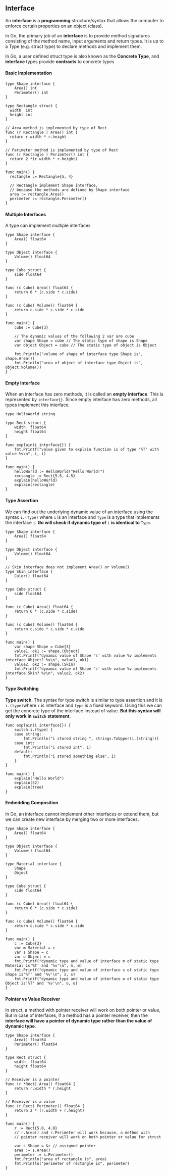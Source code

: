 ## Interface

An **interface** is a **programming** structure/syntax that allows the computer to enforce certain properties on an object (class).

In Go, the primary job of an **interface** is to provide method signatures consisting of the method name, input arguments and return types. It is up to a Type (e.g. struct type) to declare methods and implement them.

In Go, a user defined struct type is also known as the **Concrete Type**, and **interface** types provide **contracts** to concrete types

#### Basic Implementation
```
type Shape interface {
    Area() int
    Perimeter() int
}

type Rectangle struct {
  width  int
  height int
}

// Area method is implemented by type of Rect
func (r Rectangle ) Area() int {
  return r.width * r.height
}

// Perimeter method is implemented by type of Rect
func (r Rectangle ) Perimeter() int {
  return 2 *(r.width * r.height)
}

func main() {
  rectangle := Rectangle{5, 4}
  
  // Rectangle implement Shape interface,
  // because the methods are defined by Shape interface 
  area := rectangle.Area()
  perimeter := rectangle.Perimeter()
}

```

#### Multiple Interfaces
A type can implement multiple interfaces

```
type Shape interface {
	Area() float64
}

type Object interface {
	Volume() float64
}

type Cube struct {
	side float64
}

func (c Cube) Area() float64 {
	return 6 * (c.side * c.side)
}

func (c Cube) Volume() float64 {
	return c.side * c.side * c.side
}

func main() {
	cube := Cube{3}
  
    // The dynamic values of the following 2 var are cube
	var shape Shape = cube // The static type of shape is Shape
	var object Object = cube // The static type of object is Object

	fmt.Println("volume of shape of interface type Shape is", shape.Area())
	fmt.Println("area of object of interface type Object is", object.Volume())
}
```

#### Empty Interface
When an interface has zero methods, it is called an **empty interface**. This is represented by `interface{}`. Since empty interface has zero methods, all types implement this interface.

```
type HelloWorld string

type Rect struct {
	width  float64
	height float64
}

func explain(i interface{}) {
	fmt.Printf("value given to explain function is of type '%T' with value %v\n", i, i)
}

func main() {
	helloWorld := HelloWorld("Hello World!")
	rectangle := Rect{5.5, 4.5}
	explain(helloWorld)
	explain(rectangle)
}
```

#### Type Assertion
We can find out the underlying dynamic value of an interface using the syntax `i.(Type)` where `i` is an interface and `Type` is a type that implements the interface `i`. **Go will check if dynamic type of** `i` **is identical to** `Type`.

```
type Shape interface {
	Area() float64
}

type Object interface {
	Volume() float64
}

// Skin interface does not implement Area() or Volume()
type Skin interface {
	Color() float64
}

type Cube struct {
	side float64
}

func (c Cube) Area() float64 {
	return 6 * (c.side * c.side)
}

func (c Cube) Volume() float64 {
	return c.side * c.side * c.side
}

func main() {
	var shape Shape = Cube{3}
	value1, ok1 := shape.(Object)
	fmt.Printf("dynamic value of Shape 's' with value %v implements interface Object? %v\n", value1, ok1)
	value2, ok2 := shape.(Skin)
	fmt.Printf("dynamic value of Shape 's' with value %v implements interface Skin? %v\n", value2, ok2)
}
```

#### Type Switching
**Type switch**. The syntax for type switch is similar to type assertion and it is `i.(type)`where `i` is interface and `type` is a fixed keyword. Using this we can get the concrete type of the interface instead of value. **But this syntax will only work in** **`switch`** **statement**.
```
func explain(i interface{}) {
	switch i.(type) {
	case string:
		fmt.Println("i stored string ", strings.ToUpper(i.(string)))
	case int:
		fmt.Println("i stored int", i)
	default:
		fmt.Println("i stored something else", i)
	}
}

func main() {
	explain("Hello World")
	explain(52)
	explain(true)
}
```

#### Embedding Composition
In Go, an interface cannot implement other interfaces or extend them, but we can create new interface by merging two or more interfaces.
```
type Shape interface {
	Area() float64
}

type Object interface {
	Volume() float64
}

type Material interface {
	Shape
	Object
}

type Cube struct {
	side float64
}

func (c Cube) Area() float64 {
	return 6 * (c.side * c.side)
}

func (c Cube) Volume() float64 {
	return c.side * c.side * c.side
}

func main() {
	c := Cube{3}
	var m Material = c
	var s Shape = c
	var o Object = c
	fmt.Printf("dynamic type and value of interface m of static type Material is'%T' and '%v'\n", m, m)
	fmt.Printf("dynamic type and value of interface s of static type Shape is'%T' and '%v'\n", s, s)
	fmt.Printf("dynamic type and value of interface o of static type Object is'%T' and '%v'\n", o, o)
}
```

#### Pointer vs Value Receiver
In struct,  a method with pointer receiver will work on both pointer or value, But in case of interfaces, if a method has a pointer receiver, then the **interface will have a pointer of dynamic type rather than the value of dynamic type**.
```
type Shape interface {
	Area() float64
	Perimeter() float64
}

type Rect struct {
	width  float64
	height float64
}

// Receiver is a pointer
func (r *Rect) Area() float64 {
	return r.width * r.height
}

// Receiver is a value
func (r Rect) Perimeter() float64 {
	return 2 * (r.width + r.height)
}

func main() {
	r := Rect{5.0, 4.0}
	// r.Area() and r.Perimeter will work because, a method with
	// pointer receiver will work on both pointer or value for struct

	var s Shape = &r // assigned pointer
	area := s.Area()
	perimeter := s.Perimeter()
	fmt.Println("area of rectangle is", area)
	fmt.Println("perimeter of rectangle is", perimeter)
}
```
